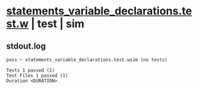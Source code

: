# [statements_variable_declarations.test.w](../../../../../examples/tests/valid/statements_variable_declarations.test.w) | test | sim

## stdout.log
```log
pass ─ statements_variable_declarations.test.wsim (no tests)
 
Tests 1 passed (1)
Test Files 1 passed (1)
Duration <DURATION>
```

